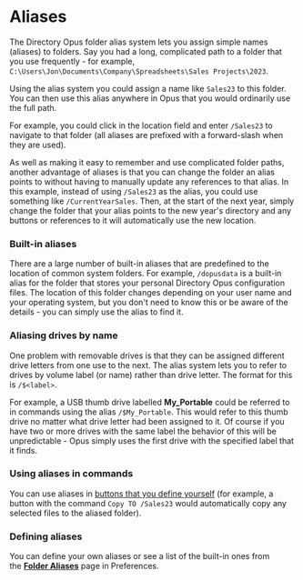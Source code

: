 # Aliases

The Directory Opus folder alias system lets you assign simple names (aliases) to folders. Say you had a long, complicated path to a folder that you use frequently - for example, `C:\Users\Jon\Documents\Company\Spreadsheets\Sales Projects\2023`.

Using the alias system you could assign a name like `Sales23` to this folder. You can then use this alias anywhere in Opus that you would ordinarily use the full path.

For example, you could click in the location field and enter `/Sales23` to navigate to that folder (all aliases are prefixed with a forward-slash when they are used).

As well as making it easy to remember and use complicated folder paths, another advantage of aliases is that you can change the folder an alias points to without having to manually update any references to that alias. In this example, instead of using `/Sales23` as the alias, you could use something like `/CurrentYearSales`. Then, at the start of the next year, simply change the folder that your alias points to the new year's directory and any buttons or references to it will automatically use the new location.

### Built-in aliases

There are a large number of built-in aliases that are predefined to the location of common system folders. For example, `/dopusdata` is a built-in alias for the folder that stores your personal Directory Opus configuration files. The location of this folder changes depending on your user name and your operating system, but you don't need to know this or be aware of the details - you can simply use the alias to find it.

### Aliasing drives by name

One problem with removable drives is that they can be assigned different drive letters from one use to the next. The alias system lets you to refer to drives by volume label (or name) rather than drive letter. The format for this is `/$<label>`.

For example, a USB thumb drive labelled **My_Portable** could be referred to in commands using the alias `/$My_Portable`. This would refer to this thumb drive no matter what drive letter had been assigned to it. Of course if you have two or more drives with the same label the behavior of this will be unpredictable - Opus simply uses the first drive with the specified label that it finds.

### Using aliases in commands

You can use aliases in [buttons that you define yourself](/Manual/customize/creating_your_own_buttons/README.md) (for example, a button with the command `Copy TO /Sales23` would automatically copy any selected files to the aliased folder).

### Defining aliases

You can define your own aliases or see a list of the built-in ones from the **[Folder Aliases](/Manual/preferences/preferences_categories/frequently_used_paths/folder_aliases.md)** page in Preferences.
